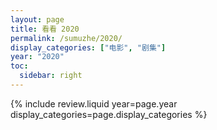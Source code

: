 ```yaml
---
layout: page
title: 看看 2020
permalink: /sumuzhe/2020/
display_categories: ["电影", "剧集"]
year: "2020"
toc:
  sidebar: right
---
```



{% include review.liquid year=page.year display_categories=page.display_categories %}